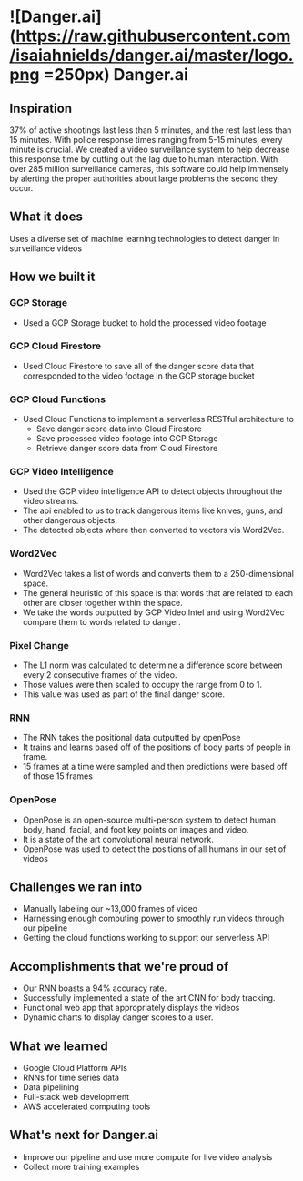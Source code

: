 # ![Danger.ai](https://raw.githubusercontent.com/isaiahnields/danger.ai/master/logo.png =250px) Danger.ai

## Inspiration
37% of active shootings last less than 5 minutes, and the rest last less than 15 minutes. With police response times ranging from 5-15 minutes, every minute is crucial. We created a video surveillance system to help decrease this response time by cutting out the lag due to human interaction. With over 285 million surveillance cameras, this software could help immensely by alerting the proper authorities about large problems the second they occur. 

## What it does
Uses a diverse set of machine learning technologies to detect danger in surveillance videos

## How we built it

### GCP Storage
- Used a GCP Storage bucket to hold the processed video footage

### GCP Cloud Firestore
- Used Cloud Firestore to save all of the danger score data that corresponded to the video footage in the GCP storage bucket

### GCP Cloud Functions
- Used Cloud Functions to implement a serverless RESTful architecture to
    - Save danger score data into Cloud Firestore
    - Save processed video footage into GCP Storage
    - Retrieve danger score data from Cloud Firestore

### GCP Video Intelligence
- Used the GCP video intelligence API to detect objects throughout the video streams.
- The api enabled to us to track dangerous items like knives, guns, and other dangerous objects.
- The detected objects where then converted to vectors via Word2Vec.

### Word2Vec
- Word2Vec takes a list of words and converts them to a 250-dimensional space. 
- The general heuristic of this space is that words that are related to each other are closer together within the space.
- We take the words outputted by GCP Video Intel and using Word2Vec compare them to words related to danger.

### Pixel Change
- The L1 norm was calculated to determine a difference score between every 2 consecutive frames of the video.
- Those values were then scaled to occupy the range from 0 to 1.
- This value was used as part of the final danger score.

### RNN
- The RNN takes the positional data outputted by openPose
- It trains and learns based off of the positions of body parts of people in frame.
- 15 frames at a time were sampled and then predictions were based off of those 15 frames

### OpenPose
- OpenPose is an open-source multi-person system to detect human body, hand, facial, and foot key points on images and video.
- It is a state of the art convolutional neural network.
- OpenPose was used to detect the positions of all humans in our set of videos

## Challenges we ran into
- Manually labeling our ~13,000 frames of video
- Harnessing enough computing power to smoothly run videos through our pipeline
- Getting the cloud functions working to support our serverless API

## Accomplishments that we're proud of
- Our RNN boasts a 94% accuracy rate.
- Successfully implemented a state of the art CNN for body tracking.
- Functional web app that appropriately displays the videos
- Dynamic charts to display danger scores to a user.

## What we learned
- Google Cloud Platform APIs
- RNNs for time series data
- Data pipelining
- Full-stack web development
- AWS accelerated computing tools

## What's next for Danger.ai
- Improve our pipeline and use more compute for live video analysis
- Collect more training examples
